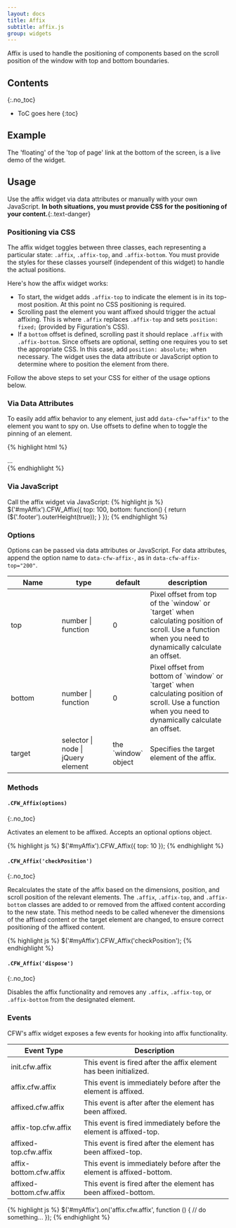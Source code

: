 ```yaml
---
layout: docs
title: Affix
subtitle: affix.js
group: widgets
---
```


Affix is used to handle the positioning of components based on the scroll position of the window with top and bottom boundaries.

## Contents
{:.no_toc}

* ToC goes here
{:toc}

## Example
The 'floating' of the 'top of page' link at the bottom of the screen, is a live demo of the widget.

## Usage

Use the affix widget via data attributes or manually with your own JavaScript. **In both situations, you must provide CSS for the positioning of your content.**{:.text-danger}

### Positioning via CSS

The affix widget toggles between three classes, each representing a particular state: `.affix`, `.affix-top`, and `.affix-bottom`. You must provide the styles for these classes yourself (independent of this widget) to handle the actual positions.

Here's how the affix widget works:

- To start, the widget adds `.affix-top` to indicate the element is in its top-most position. At this point no CSS positioning is required.
- Scrolling past the element you want affixed should trigger the actual affixing. This is where `.affix` replaces `.affix-top` and sets `position: fixed;` (provided by Figuration's CSS).
- If a `bottom` offset is defined, scrolling past it should replace `.affix` with `.affix-bottom`. Since offsets are optional, setting one requires you to set the appropriate CSS. In this case, add `position: absolute;` when necessary. The widget uses the data attribute or JavaScript option to determine where to position the element from there.

Follow the above steps to set your CSS for either of the usage options below.

### Via Data Attributes

To easily add affix behavior to any element, just add `data-cfw="affix"` to the element you want to spy on. Use offsets to define when to toggle the pinning of an element.

{% highlight html %}
<div data-cfw="affix" data-cfw-affix-top="60" data-cfw-affix-bottom="200">
  ...
</div>
{% endhighlight %}

### Via JavaScript

Call the affix widget via JavaScript:
{% highlight js %}
$('#myAffix').CFW_Affix({
    top: 100,
    bottom: function() {
        return ($('.footer').outerHeight(true));
    }
});
{% endhighlight %}

### Options

Options can be passed via data attributes or JavaScript. For data attributes, append the option name to `data-cfw-affix-`, as in `data-cfw-affix-top="200"`.

<table class="table table-scroll table-bordered table-striped">
<thead>
    <tr>
        <th style="width: 100px;">Name</th>
        <th style="width: 100px;">type</th>
        <th style="width: 50px;">default</th>
        <th>description</th>
    </tr>
</thead>
<tbody>
    <tr>
        <td>top</td>
        <td>number | function</td>
        <td>0</td>
        <td>Pixel offset from top of the `window` or `target` when calculating position of scroll. Use a function when you need to dynamically calculate an offset.</td>
    </tr>
    <tr>
        <td>bottom</td>
        <td>number | function</td>
        <td>0</td>
        <td>Pixel offset from bottom of `window` or `target` when calculating position of scroll. Use a function when you need to dynamically calculate an offset.</td>
    </tr>
    <tr>
        <td>target</td>
        <td>selector | node | jQuery element</td>
        <td>the `window` object</td>
        <td>Specifies the target element of the affix.</td>
    </tr>
</tbody>
</table>

### Methods

#### `.CFW_Affix(options)`
{:.no_toc}

Activates an element to be affixed. Accepts an optional options object.

{% highlight js %}
$('#myAffix').CFW_Affix({
    top: 10
});
{% endhighlight %}

#### `.CFW_Affix('checkPosition')`
{:.no_toc}

Recalculates the state of the affix based on the dimensions, position, and scroll position of the relevant elements. The `.affix`, `.affix-top`, and `.affix-bottom` classes are added to or removed from the affixed content according to the new state. This method needs to be called whenever the dimensions of the affixed content or the target element are changed, to ensure correct positioning of the affixed content.

{% highlight js %}
$('#myAffix').CFW_Affix('checkPosition');
{% endhighlight %}

#### `.CFW_Affix('dispose')`
{:.no_toc}

Disables the affix functionality and removes any `.affix`, `.affix-top`, or `.affix-bottom` from the designated element.

### Events

CFW's affix widget exposes a few events for hooking into affix functionality.

<table class="table table-scroll table-bordered table-striped">
<thead>
    <tr>
        <th style="width: 150px;">Event Type</th>
        <th>Description</th>
    </tr>
</thead>
<tbody>
    <tr>
        <td>init.cfw.affix</td>
        <td>This event is fired after the affix element has been initialized.</td>
    </tr>
    <tr>
        <td>affix.cfw.affix</td>
        <td>This event is immediately before after the element is affixed.</td>
    </tr>
    <tr>
        <td>affixed.cfw.affix</td>
        <td>This event is after after the element has been affixed.</td>
    </tr>
    <tr>
        <td>affix-top.cfw.affix</td>
        <td>This event is fired immediately before the element is affixed-top.</td>
    </tr>
    <tr>
        <td>affixed-top.cfw.affix</td>
        <td>This event is fired after the element has been affixed-top.</td>
    </tr>
    <tr>
        <td>affix-bottom.cfw.affix</td>
        <td>This event is immediately before after the element is affixed-bottom.</td>
    </tr>
    <tr>
        <td>affixed-bottom.cfw.affix</td>
        <td>This event is fired after the element has been affixed-bottom.</td>
    </tr>
</tbody>
</table>

{% highlight js %}
$('#myAffix').on('affix.cfw.affix', function () {
  // do something...
});
{% endhighlight %}